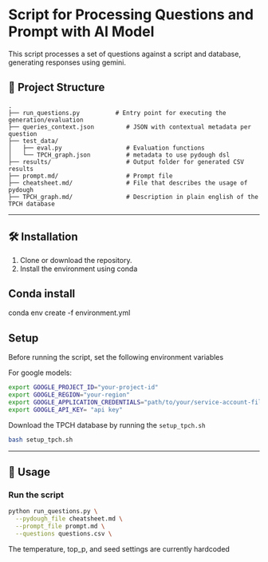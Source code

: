 # Script for Processing Questions and Prompt with AI Model

This script processes a set of questions against a script and database, generating responses using gemini. 

## 📁 Project Structure

```
.
├── run_questions.py          # Entry point for executing the generation/evaluation
├── queries_context.json         # JSON with contextual metadata per question
├── test_data/
│   ├── eval.py                  # Evaluation functions
│   └── TPCH_graph.json          # metadata to use pydough dsl
├── results/                     # Output folder for generated CSV results
├── prompt.md/                   # Prompt file 
├── cheatsheet.md/               # File that describes the usage of pydough 
├── TPCH_graph.md/               # Description in plain english of the TPCH database
```
---

## 🛠️ Installation

1. Clone or download the repository.
2. Install the environment using conda

## Conda install

conda env create -f environment.yml 

## Setup
Before running the script, set the following environment variables

For google models:
```bash
export GOOGLE_PROJECT_ID="your-project-id"
export GOOGLE_REGION="your-region"
export GOOGLE_APPLICATION_CREDENTIALS="path/to/your/service-account-file.json"
export GOOGLE_API_KEY= "api key"
```

Download the TPCH database by running the `setup_tpch.sh`

```bash
bash setup_tpch.sh
```

---

## 🧲 Usage

### Run the script

```bash
python run_questions.py \
  --pydough_file cheatsheet.md \
  --prompt_file prompt.md \
  --questions questions.csv \
```

The temperature, top_p, and seed settings are currently hardcoded
